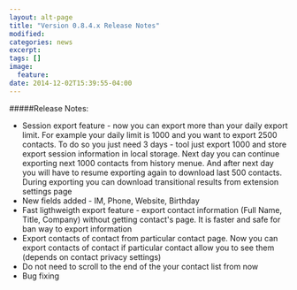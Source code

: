 ```yaml
---
layout: alt-page
title: "Version 0.8.4.x Release Notes"
modified:
categories: news
excerpt:
tags: []
image:
  feature:
date: 2014-12-02T15:39:55-04:00
---
```


#####Release Notes:

* Session export feature - now you can export more than your daily export limit. For example your daily limit is 1000 and you want to export 2500 contacts. To do so you just need 3 days - tool just export 1000 and store export session information in local storage. Next day you can continue exporting next 1000 contacts from history menue. And after next day you will have to resume exporting again to download last 500 contacts. During exporting you can download transitional results from extension settings page 
* New fields added - IM, Phone, Website, Birthday
* Fast ligthweigth export feature - export contact information (Full Name, Title, Company) without getting contact's page. It is faster and safe for ban way to export information
* Export contacts of contact from particular contact page. Now you can export contacts of contact if particular contact allow you to see them (depends on contact privacy settings) 
* Do not need to scroll to the end of the your contact list from now
* Bug fixing

